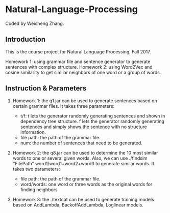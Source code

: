 # Natural-Language-Processing
Coded by Weicheng Zhang.

## Introduction
This is the course project for Natural Language Processing, Fall 2017.

Homework 1: using grammar file and sentence generator to generate sentences with complex structure.
Homework 2: using Word2Vec and cosine similarity to get similar neighbors of one word or a group of words.

## Instruction & Parameters

1. Homework 1: the q1.jar can be used to generate sentences based on certain grammar files. 
  	It takes three parameters: 
  	* t/f: t lets the generator randomly generating sentences and shown in dependency tree structure. f lets the generator randomly generating sentences and simply shows the sentence with no structure information.
	* file path: the path of the grammar file.
	* num: the number of sentences that need to be generated.

2. Homework 2: the q8.jar can be used to determine the 10 most similar words to one or several given words. Also, we can use ./findsim "FilePath" word1/word1+word2+word3 to generate similar words.
	It takes two parameters:
	* file path: the path of the grammar file.
	* word/words: one word or three words as the original words for finding neighbors

3. Homework 3: the ./textcat can be used to generate training models based on AddLambda, BackoffAddLambda, Loglinear models.
